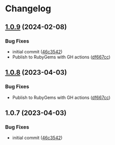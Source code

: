 # Changelog

## [1.0.9](https://github.com/addonsio/addons-ruby/compare/addons-api-v1.0.8...addons-api/v1.0.9) (2024-02-08)


### Bug Fixes

* initial commit ([46c3542](https://github.com/addonsio/addons-ruby/commit/46c3542a2b9dc6ab87490b63aa790a159e37191a))
* Publish to RubyGems with GH actions ([df667cc](https://github.com/addonsio/addons-ruby/commit/df667ccbbaab96c80bbe8ddf59ee03a79a350c43))

## [1.0.8](https://github.com/addonsio/ruby-sdk/compare/v1.0.7...v1.0.8) (2023-04-03)


### Bug Fixes

* Publish to RubyGems with GH actions ([df667cc](https://github.com/addonsio/ruby-sdk/commit/df667ccbbaab96c80bbe8ddf59ee03a79a350c43))

## 1.0.7 (2023-04-03)


### Bug Fixes

* initial commit ([46c3542](https://github.com/addonsio/ruby-sdk/commit/46c3542a2b9dc6ab87490b63aa790a159e37191a))

